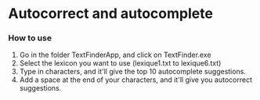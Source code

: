 # Autocorrect and autocomplete

### How to use

1. Go in the folder TextFinderApp, and click on TextFinder.exe
2. Select the lexicon you want to use (lexique1.txt to lexique6.txt)
3. Type in characters, and it'll give the top 10 autocomplete suggestions.
4. Add a space at the end of your characters, and it'll give you autocorrect suggestions.